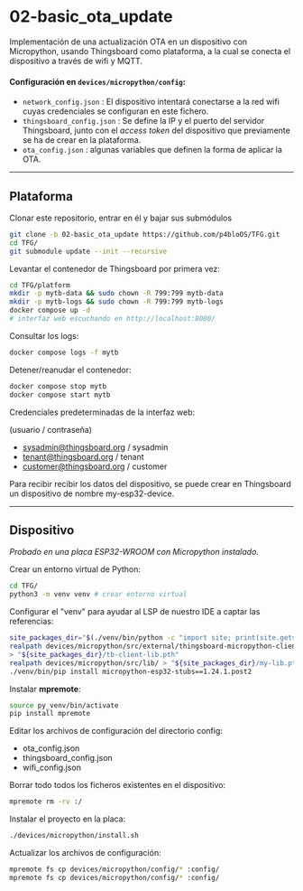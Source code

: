 # 02-basic_ota_update

Implementación de una actualización OTA en un dispositivo con Micropython, usando Thingsboard como plataforma, a la cual se conecta el dispositivo a través de wifi y MQTT.

#### Configuración en `devices/micropython/config`:
- `network_config.json` : El dispositivo intentará conectarse a la red wifi cuyas credenciales se configuran en este fichero.
- `thingsboard_config.json` : Se define la IP y el puerto del servidor Thingsboard, junto con el *access token* del dispositivo que previamente se ha de crear en la plataforma.
- `ota_config.json` : algunas variables que definen la forma de aplicar la OTA.


---

## Plataforma

Clonar este repositorio, entrar en él y bajar sus submódulos
```bash
git clone -b 02-basic_ota_update https://github.com/p4bloOS/TFG.git
cd TFG/
git submodule update --init --recursive
```

Levantar el contenedor de Thingsboard por primera vez:
```bash
cd TFG/platform
mkdir -p mytb-data && sudo chown -R 799:799 mytb-data
mkdir -p mytb-logs && sudo chown -R 799:799 mytb-logs
docker compose up -d
# interfaz web escuchando en http://localhost:8080/
```

Consultar los logs:
```bash
docker compose logs -f mytb
```

Detener/reanudar el contenedor:
```bash
docker compose stop mytb
docker compose start mytb
```

Credenciales predeterminadas de la interfaz web:

(usuario / contraseña)
- sysadmin@thingsboard.org / sysadmin
- tenant@thingsboard.org / tenant
- customer@thingsboard.org / customer

Para recibir recibir los datos del dispositivo, se puede crear en Thingsboard un dispositivo de nombre my-esp32-device.

---

## Dispositivo

*Probado en una placa ESP32-WROOM con Micropython instalado.*

Crear un entorno virtual de Python:
```bash
cd TFG/
python3 -m venv venv # crear entorno virtual
```

Configurar el "venv" para ayudar al LSP de nuestro IDE a captar las referencias:
```bash
site_packages_dir="$(./venv/bin/python -c "import site; print(site.getsitepackages()[0])")"
realpath devices/micropython/src/external/thingsboard-micropython-client-sdk/ \
> "${site_packages_dir}/tb-client-lib.pth"
realpath devices/micropython/src/lib/ > "${site_packages_dir}/my-lib.pth"
./venv/bin/pip install micropython-esp32-stubs==1.24.1.post2
```

Instalar **mpremote**:
```bash
source py_venv/bin/activate
pip install mpremote
```

Editar los archivos de configuración del directorio config:
- ota_config.json
- thingsboard_config.json
- wifi_config.json

Borrar todo todos los ficheros existentes en el dispositivo:
```bash
mpremote rm -rv :/
```

Instalar el proyecto en la placa:
```bash
./devices/micropython/install.sh
```

Actualizar los archivos de configuración:
```bash
mpremote fs cp devices/micropython/config/* :config/
mpremote fs cp devices/micropython/config/* :config/
```
